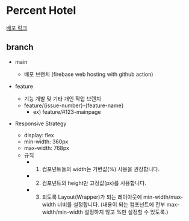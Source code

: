 # Percent Hotel

[배포 링크](https://percenthotel.web.app/)

## branch

- main
  - 배포 브랜치 (firebase web hosting with github action)
- feature

  - 기능 개발 및 기타 개인 작업 브랜치
  - feature/{issue-number}-{feature-name}
    - ex) feature/#123-mainpage

- Responsive Strategy
  - display: flex
  - min-width: 360px
  - max-width: 768px
  - 규칙
    - 1. 컴포넌트들의 width는 가변값(%) 사용을 권장합니다.
    - 2. 컴포넌트의 height만 고정값(px)를 사용합니다.
    - 3. 되도록 Layout(Wrapper)가 되는 레이아웃에 min-width/max-width 너비를 설정합니다. (내용이 되는 컴포넌트에 전부 max-width/min-width 설정하지 않고 %만 설정할 수 있도록.)
